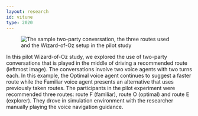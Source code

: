 ```yaml
---
layout: research
id: vitune
type: 2020
---
```


<div class="research-banner">
    <figure class="research-hero">
        <img class="research-figure" src="../../assets/png/vitune-banner.png" alt="The sample two-party conversation, the three routes used and the Wizard-of-Oz setup in the pilot study">
    </figure>
    <p class="research-figure-caption">In this pilot Wizard-of-Oz study, we explored the use of two-party conversations that is played in the middle of driving a recommended route (leftmost image). The conversations involve two voice agents with two turns each. In this example, the Optimal voice agent continues to suggest a faster route while the Familiar voice agent presents an alternative that uses previously taken routes. The participants in the pilot experiment were recommended three routes: route F (familiar), route O (optimal) and route E (explorer). They drove in simulation environment with the researcher manually playing the voice navigation guidance.</p>
</div> 